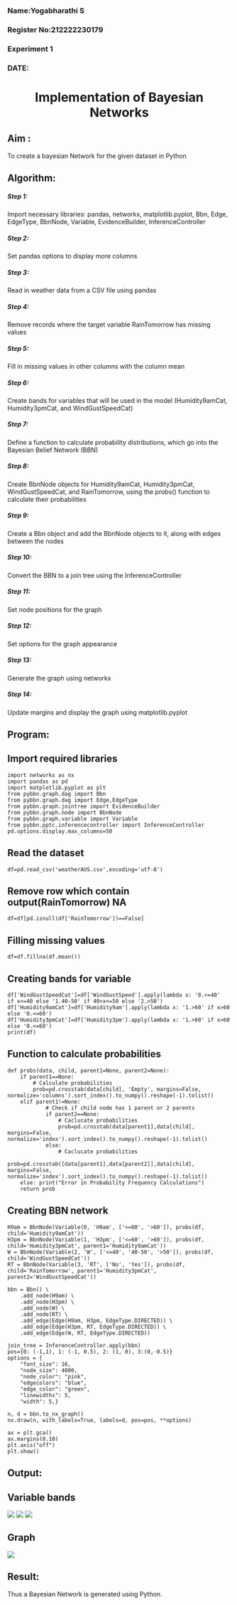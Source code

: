 <H3> Name:Yogabharathi S</H3>
<H3>Register No:212222230179</H3>
<H3> Experiment 1</H3>
<H3>DATE:</H3>
<H1 ALIGN=CENTER> Implementation of Bayesian Networks</H1>

## Aim :
To create a bayesian Network for the given dataset in Python
## Algorithm:
##### Step 1:
Import necessary libraries: pandas, networkx, matplotlib.pyplot, Bbn, Edge, EdgeType, BbnNode, Variable, EvidenceBuilder, InferenceController<br/>
##### Step 2:
Set pandas options to display more columns<br/>
##### Step 3:
Read in weather data from a CSV file using pandas<br/>
##### Step 4:
Remove records where the target variable RainTomorrow has missing values<br/>
##### Step 5:
Fill in missing values in other columns with the column mean<br/>
##### Step 6:
Create bands for variables that will be used in the model (Humidity9amCat, Humidity3pmCat, and WindGustSpeedCat)<br/>
##### Step 7:
Define a function to calculate probability distributions, which go into the Bayesian Belief Network (BBN)<br/>
##### Step 8:
Create BbnNode objects for Humidity9amCat, Humidity3pmCat, WindGustSpeedCat, and RainTomorrow, using the probs() function to calculate their probabilities<br/>
##### Step 9:
Create a Bbn object and add the BbnNode objects to it, along with edges between the nodes<br/>
##### Step 10:
Convert the BBN to a join tree using the InferenceController<br/>
##### Step 11:
Set node positions for the graph<br/>
##### Step 12:
Set options for the graph appearance<br/>
##### Step 13:
Generate the graph using networkx<br/>
##### Step 14:
Update margins and display the graph using matplotlib.pyplot<br/>

## Program:
## Import required libraries
```
import networkx as nx
import pandas as pd
import matplotlib.pyplot as plt
from pybbn.graph.dag import Bbn
from pybbn.graph.dag import Edge,EdgeType
from pybbn.graph.jointree import EvidenceBuilder
from pybbn.graph.node import BbnNode
from pybbn.graph.variable import Variable
from pybbn.pptc.inferencecontroller import InferenceController
pd.options.display.max_columns=50
```
## Read the dataset 
```
df=pd.read_csv('weatherAUS.csv',encoding='utf-8')
```
## Remove row which contain output(RainTomorrow) NA
```
df=df[pd.isnull(df['RainTomorrow'])==False]
```
## Filling missing values
```
df=df.fillna(df.mean())
```
## Creating bands for variable
```
df['WindGustSpeedCat']=df['WindGustSpeed'].apply(lambda x: '0.<=40'   if x<=40 else '1.40-50' if 40<x<=50 else '2.>50')
df['Humidity9amCat']=df['Humidity9am'].apply(lambda x: '1.>60' if x>60 else '0.<=60')
df['Humidity3pmCat']=df['Humidity3pm'].apply(lambda x: '1.>60' if x>60 else '0.<=60')
print(df)
```
## Function to calculate probabilities
```
def probs(data, child, parent1=None, parent2=None):
    if parent1==None:
        # Calculate probabilities
        prob=pd.crosstab(data[child], 'Empty', margins=False, normalize='columns').sort_index().to_numpy().reshape(-1).tolist()
    elif parent1!=None:
            # Check if child node has 1 parent or 2 parents
            if parent2==None:
                # Caclucate probabilities
                prob=pd.crosstab(data[parent1],data[child], margins=False, normalize='index').sort_index().to_numpy().reshape(-1).tolist()
            else:
                # Caclucate probabilities
                prob=pd.crosstab([data[parent1],data[parent2]],data[child], margins=False, normalize='index').sort_index().to_numpy().reshape(-1).tolist()
    else: print("Error in Probability Frequency Calculations")
    return prob
```
## Creating BBN network
```
H9am = BbnNode(Variable(0, 'H9am', ['<=60', '>60']), probs(df, child='Humidity9amCat'))
H3pm = BbnNode(Variable(1, 'H3pm', ['<=60', '>60']), probs(df, child='Humidity3pmCat', parent1='Humidity9amCat'))
W = BbnNode(Variable(2, 'W', ['<=40', '40-50', '>50']), probs(df, child='WindGustSpeedCat'))
RT = BbnNode(Variable(3, 'RT', ['No', 'Yes']), probs(df, child='RainTomorrow', parent1='Humidity3pmCat', parent2='WindGustSpeedCat'))

bbn = Bbn() \
    .add_node(H9am) \
    .add_node(H3pm) \
    .add_node(W) \
    .add_node(RT) \
    .add_edge(Edge(H9am, H3pm, EdgeType.DIRECTED)) \
    .add_edge(Edge(H3pm, RT, EdgeType.DIRECTED)) \
    .add_edge(Edge(W, RT, EdgeType.DIRECTED))

join_tree = InferenceController.apply(bbn)
pos={0: (-1,1), 1: (-1, 0.5), 2: (1, 0), 3:(0,-0.5)}
options = {
    "font_size": 16,
    "node_size": 4000,
    "node_color": "pink",
    "edgecolors": "blue",
    "edge_color": "green",
    "linewidths": 5,
    "width": 5,}

n, d = bbn.to_nx_graph()
nx.draw(n, with_labels=True, labels=d, pos=pos, **options)

ax = plt.gca()
ax.margins(0.10)
plt.axis("off")
plt.show()
```
## Output:
## Variable bands
![](./o1.png)
![](./o2.png)
![](./o3.png)
## Graph
![](./o4.png)
## Result:
Thus a Bayesian Network is generated using Python.

